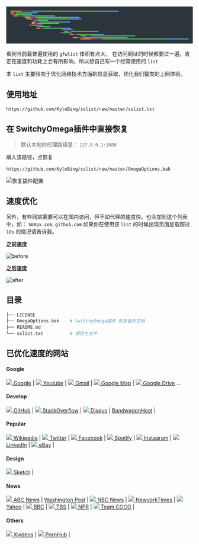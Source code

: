 
![banner](https://github.com/KyleBing/sslist/blob/master/imgs/banner.png)


看到当前最普遍使用的 `gfwlist` 体积有点大， 在访问网址的时候都要过一遍，肯定在速度和功耗上会有所影响，所以想自己写一个经常使用的 `list`

本 `list` 主要倾向于优化网络技术方面的信息获取，优化我们猿类的上网体验。


## 使用地址

```bash
https://github.com/KyleBing/sslist/raw/master/sslist.txt
```


## 在 SwitchyOmega插件中直接恢复

> 默认本地的代理路径是： `127.0.0.1:1080`

填入该路径，点恢复

```
https://github.com/KyleBing/sslist/raw/master/OmegaOptions.bak
```

![恢复插件配置](https://github.com/KyleBing/sslist/blob/master/imgs/restoreOption.png?raw=true)


## 速度优化

另外，有些网站需要可以在国内访问，但不如代理的速度快。也会加到这个列表中，如： `500px.com`, `github.com`
如果你在使用该 `list` 的时候出现页面加载超过 `10s` 的情况请告诉我。


**之前速度**

![before](https://github.com/KyleBing/sslist/blob/master/imgs/before.png)


**之后速度**

![after](https://github.com/KyleBing/sslist/blob/master/imgs/after.png)


## 目录

```bash
├── LICENSE
├── OmegaOptions.bak    # SwitchyOmega插件 恢复备份文档
├── README.md
└── sslist.txt          # 规则主文件
```


## 已优化速度的网站

#### Google

<a href="http://google.com"><img width=15 src="https://www.google.com/favicon.ico"> Google</a> |
<a href="http://youtube.com"><img width=15 src="https://s.ytimg.com/yts/img/favicon-vfl8qSV2F.ico"> Youtube</a> |
<a href="http://mail.google.com"><img width=15 src="https://ssl.gstatic.com/ui/v1/icons/mail/images/favicon5.ico"> Gmail</a> |
<a href="http://google.com/maps"><img width=15 src="https://www.google.com/images/branding/product/ico/maps_32dp.ico"> Google Map</a> |
<a href="http://drive.google.com/"><img width=15 src="https://ssl.gstatic.com/docs/doclist/images/infinite_arrow_favicon_5.ico"> Google Drive</a> ...


#### Develop

<a href="http://github.com"><img width=15 src="https://github.githubassets.com/favicon.ico"> GitHub</a> | 
<a href="https://stackoverflow.com"><img width=15 src="https://cdn.sstatic.net/Sites/stackoverflow/img/favicon.ico?v=4f32ecc8f43d"> StackOverflow</a> | 
<a href="http://disqus.com"><img width=15 src="https://c.disquscdn.com/next/current/marketing/assets/img/brand/favicon-32x32.png"> Disqus</a> | 
<a href="https://bandwagonhost.com"> BandwagonHost</a> | 


#### Popular

<a href="https://www.wikipedia.org/"><img width=15 src="https://www.wikipedia.org/static/favicon/wikipedia.ico"> Wikipedia</a> | 
<a href="http://twitter.com"><img width=15 src="https://abs.twimg.com/favicons/favicon.ico"> Twitter</a> | 
<a href="http://facebook.com"><img width=15 src="https://static.xx.fbcdn.net/rsrc.php/yo/r/iRmz9lCMBD2.ico"> Facebook</a> | 
<a href="http://spotify.com"><img width=15 src="https://www.scdn.co/i/_global/favicon.png"> Spotify</a> | 
<a href="http://instagram.com"><img width=15 src="https://www.instagram.com/static/images/ico/favicon.ico/36b3ee2d91ed.ico"> Instagram</a> | 
<a href="http://linkedin.com"><img width=15 src="https://static.licdn.com/sc/h/1bt1uwq5akv756knzdj4l6cdc"> LinkedIn</a> | 
<a href="http://ebay.com"><img width=15 src="https://pages.ebay.com/favicon.ico"> eBay</a> | 


#### Design

<a href="http://sketch.com"><img width=15 src="https://www.sketch.com/images/components/icons/favicon@2x.png"> Sketch</a> | 


#### News

<a href="https://www.abcnews.com"><img width=15 src="https://s.abcnews.com/assets/images/apple-touch-icons/touch-icon-iphone.png"> ABC News</a> | 
<a href="https://www.washingtonpost.com/"> Washington Post</a> | 
<a href="https://www.nbcnews.com/"><img width=15 src="https://nodeassets.nbcnews.com/cdnassets/projects/ramen/favicon/nbcnews/all-other-sizes-PNG.ico/ms-icon-144x144.png"> NBC News</a> | 
<a href="https://www.nytimes.com/"><img width=15 src="https://www.nytimes.com/vi-assets/static-assets/favicon-4bf96cb6a1093748bf5b3c429accb9b4.ico"> NewyorkTimes</a> | 
<a href="https://www.yahoo.com/"><img width=15 src="https://s.yimg.com/os/mit/media/p/common/images/favicon_new-7483e38.svg"> Yahoo</a> | 
<a href="https://www.bbc.com/"><img width=15 src="https://static.bbci.co.uk/wwhp/1.137.0/responsive/img/apple-touch/apple-touch-180.jpg"> BBC</a> | 
<a href="https://www.tbs.com/"><img width=15 src="https://static1.squarespace.com/static/5aeb5b62620b85880e854fd0/t/5afdd6f6562fa791e8dd5b9c/favicon.ico"> TBS</a> | 
<a href="https://www.npr.org/"><img width=15 src="https://media.npr.org/templates/favicon/favicon-32x32.png"> NPR</a> | 
<a href="https://www.teamcoco.com/"><img width=15 src="https://static.teamcococdn.com/www/3/favicon.ico"> Team COCO</a> | 


#### Others

<a href="http://xvideos.com"><img width=15 src="https://static-egc.xvideos-cdn.com/v3/img/skins/default/favicon.png"> Xvideos</a> | 
<a href="http://pornhub.com"><img width=15 src="https://di.phncdn.com/www-static/favicon.ico"> PornHub</a> | 


